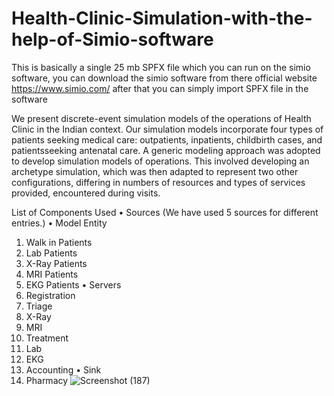 # Health-Clinic-Simulation-with-the-help-of-Simio-software
This is basically a single 25 mb SPFX file which you can run on the simio software, you can download the simio software from there official website https://www.simio.com/   after that you can simply import SPFX file in the software

We present discrete-event simulation models of the operations of Health Clinic in the Indian context. Our simulation models incorporate four types of patients seeking medical care: outpatients, inpatients, childbirth cases, and patientsseeking antenatal care. A generic modeling approach was adopted to develop simulation models of operations. This involved developing an archetype simulation, which was then adapted to represent two other configurations, differing in numbers of resources and types of services provided, encountered during visits. 

List of Components 
Used
• Sources (We have used 5 sources
for different entries.)
• Model Entity
1. Walk in Patients
2. Lab Patients
3. X-Ray Patients
4. MRI Patients 
5. EKG Patients
• Servers 
1. Registration 
2. Triage
3. X-Ray
4. MRI 
5. Treatment
6. Lab
7. EKG
8. Accounting
• Sink 
1. Pharmacy
   ![Screenshot (187)](https://github.com/rutujnagrale/Health-Clinic-Simulation-with-the-help-of-Simio-software/assets/123777612/cd2e4015-3ff1-4bf9-b03b-5b0b3a1780ce)
